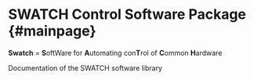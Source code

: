 SWATCH Control Software Package {#mainpage}
===============================

__Swatch__ = <b>S</b>oftWare for <b>A</b>utomating con<b>T</b>rol of <b>C</b>ommon <b>H</b>ardware

Documentation of the SWATCH software library
